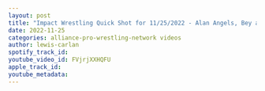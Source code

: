 ```yaml
---
layout: post
title: "Impact Wrestling Quick Shot for 11/25/2022 - Alan Angels, Bey and Austin continue to shine plus more"
date: 2022-11-25
categories: alliance-pro-wrestling-network videos
author: lewis-carlan
spotify_track_id: 
youtube_video_id: FVjrjXXHQFU
apple_track_id: 
youtube_metadata: 
---
```

